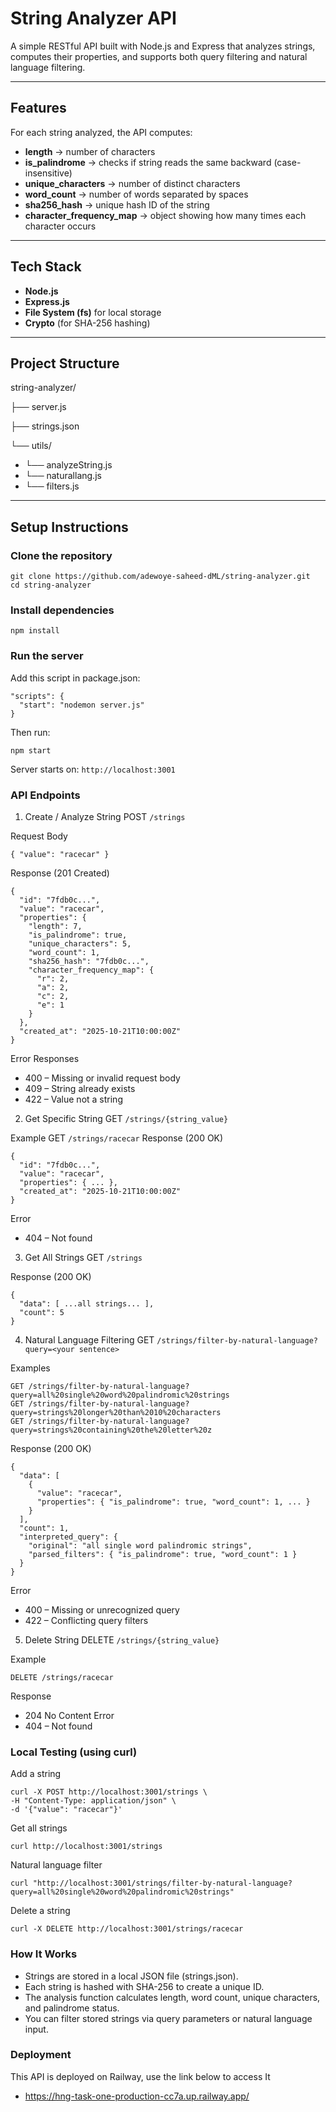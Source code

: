 # String Analyzer API

A simple RESTful API built with Node.js and Express that analyzes strings, computes their properties, and supports both query filtering and natural language filtering.

---

##  Features

For each string analyzed, the API computes:

- **length** → number of characters  
- **is_palindrome** → checks if string reads the same backward (case-insensitive)  
- **unique_characters** → number of distinct characters  
- **word_count** → number of words separated by spaces  
- **sha256_hash** → unique hash ID of the string  
- **character_frequency_map** → object showing how many times each character occurs  

---

##  Tech Stack

- **Node.js** 
- **Express.js**
- **File System (fs)** for local storage
- **Crypto** (for SHA-256 hashing)

---

## Project Structure

string-analyzer/

├── server.js

├── strings.json 

└── utils/
  - └── analyzeString.js
  - └── naturallang.js
  - └── filters.js

---

##  Setup Instructions

###  Clone the repository

```
git clone https://github.com/adewoye-saheed-dML/string-analyzer.git
cd string-analyzer
```
### Install dependencies
```
npm install
```
### Run the server
Add this script in package.json:
```
"scripts": {
  "start": "nodemon server.js"
}
```
Then run:

```
npm start
```
Server starts on:
`http://localhost:3001`

###  API Endpoints
1. Create / Analyze String
POST `/strings`

Request Body
```
{ "value": "racecar" }
```
Response (201 Created)
```
{
  "id": "7fdb0c...",
  "value": "racecar",
  "properties": {
    "length": 7,
    "is_palindrome": true,
    "unique_characters": 5,
    "word_count": 1,
    "sha256_hash": "7fdb0c...",
    "character_frequency_map": {
      "r": 2,
      "a": 2,
      "c": 2,
      "e": 1
    }
  },
  "created_at": "2025-10-21T10:00:00Z"
}
```
Error Responses

- 400 – Missing or invalid request body
- 409 – String already exists
- 422 – Value not a string

2. Get Specific String
GET `/strings/{string_value}`

Example
GET `/strings/racecar`
Response (200 OK)
```
{
  "id": "7fdb0c...",
  "value": "racecar",
  "properties": { ... },
  "created_at": "2025-10-21T10:00:00Z"
}
```
Error
- 404 – Not found

3. Get All Strings
GET `/strings`

Response (200 OK)
```
{
  "data": [ ...all strings... ],
  "count": 5
}
```
4. Natural Language Filtering
GET `/strings/filter-by-natural-language?query=<your sentence>`

Examples
```
GET /strings/filter-by-natural-language?query=all%20single%20word%20palindromic%20strings
GET /strings/filter-by-natural-language?query=strings%20longer%20than%2010%20characters
GET /strings/filter-by-natural-language?query=strings%20containing%20the%20letter%20z
```
Response (200 OK)
```
{
  "data": [
    {
      "value": "racecar",
      "properties": { "is_palindrome": true, "word_count": 1, ... }
    }
  ],
  "count": 1,
  "interpreted_query": {
    "original": "all single word palindromic strings",
    "parsed_filters": { "is_palindrome": true, "word_count": 1 }
  }
}
```
Error
- 400 – Missing or unrecognized query
- 422 – Conflicting query filters

5. Delete String
DELETE `/strings/{string_value}`

Example
```
DELETE /strings/racecar
```
Response
- 204 No Content
Error
- 404 – Not found

### Local Testing (using curl)
Add a string
```
curl -X POST http://localhost:3001/strings \
-H "Content-Type: application/json" \
-d '{"value": "racecar"}'
```
Get all strings
```
curl http://localhost:3001/strings
```
Natural language filter
```
curl "http://localhost:3001/strings/filter-by-natural-language?query=all%20single%20word%20palindromic%20strings"
```
Delete a string
```
curl -X DELETE http://localhost:3001/strings/racecar
```
### How It Works
- Strings are stored in a local JSON file (strings.json).
- Each string is hashed with SHA-256 to create a unique ID.
- The analysis function calculates length, word count, unique characters, and palindrome status.
- You can filter stored strings via query parameters or natural language input.

### Deployment
This API is deployed on Railway, use the link below to access It

- https://hng-task-one-production-cc7a.up.railway.app/

